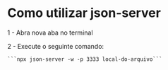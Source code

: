 # Como utilizar json-server

1 - Abra nova aba no terminal

2 - Execute o seguinte comando:

    ```npx json-server -w -p 3333 local-do-arquivo```
